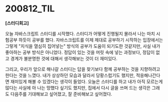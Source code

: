 200812_TIL
===

**[스터디회고]**

오늘 자바스크립트 스터디를 시작했다. 스터디가 어떻게 진행될지 몰라서 나는 마치 시험공부 하듯이 공부를 했다. 자바스크립트를 이제 제대로 공부하기 시작하는 입장에서는 그렇게 "지식을 열심히 집어넣는" 방식의 공부가 도움이 되기도한 것같지만, 사실 내가 좋아하는 공부 방식은 아니었다. 정답이 있는 것을 머릿 속에 넣는 과정보다, 정답이 없고 경계가 불분명한 것에 대해서 생각해보는 것이 더 재미있다.

그리고, 우리가 앞으로 해나갈 스터디는 답을 찾기보다 함께 공부하는 것을 지향하려고 한다는 것을 느꼈다. 내가 상상하던 모습과 달라서 당황스럽기도 했지만, 적응해나간다면 재미있게 해볼 수 있겠다는 생각이 들었다. 오늘은 스터디를 하고 내가 아직 모르는게 많다는 사실에 아 나는 망했다 싶기도 했지만, 집에서 다시 글을 쓰며 드는 생각은 그래도 다음주를 기대해보고 싶어졌고, 잘 준비해보고 싶어졌다.